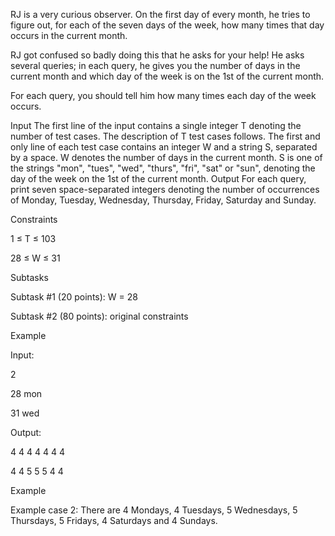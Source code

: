 RJ is a very curious observer. On the first day of every month, he tries to figure out, for each of the seven days of the week, how many times that day occurs in the current month.

RJ got confused so badly doing this that he asks for your help! He asks several queries; in each query, he gives you the number of days in the current month and which day of the week is on the 1st of the current month.

For each query, you should tell him how many times each day of the week occurs.

Input
The first line of the input contains a single integer T denoting the number of test cases. The description of T test cases follows.
The first and only line of each test case contains an integer W and a string S, separated by a space.
W denotes the number of days in the current month.
S is one of the strings "mon", "tues", "wed", "thurs", "fri", "sat" or "sun", denoting the day of the week on the 1st of the current month.
Output
For each query, print seven space-separated integers denoting the number of occurrences of Monday, Tuesday, Wednesday, Thursday, Friday, Saturday and Sunday.

Constraints

1 ≤ T ≤ 103

28 ≤ W ≤ 31

Subtasks

Subtask #1 (20 points): W = 28

Subtask #2 (80 points): original constraints

Example

Input:

2

28 mon

31 wed

Output:

4 4 4 4 4 4 4

4 4 5 5 5 4 4

Example

Example case 2: There are 4 Mondays, 4 Tuesdays, 5 Wednesdays, 5 Thursdays, 5 Fridays, 4 Saturdays and 4 Sundays.

